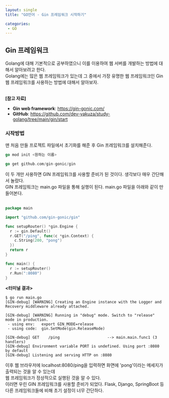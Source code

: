 ```yaml
---
layout: single
title: "GO언어 - Gin 프레임워크 시작하기"

categories:
 - GO
---
```


## Gin 프레임워크
Golang에 대해 기본적으로 공부하였으니 이를 이용하여 웹 서버를 개발하는 방법에 대해서 알아보려고 한다. <br>
Golang에는 많은 웹 프레임워크가 있는데 그 중에서 가장 유명한 웹 프레임워크인 Gin 웹 프레임워크를 사용하는 방법에 대해서 알아보자. <br> <br>

**[참고 자료]**
- **Gin web framework**: https://gin-gonic.com/ 
- **GitHub**: https://github.com/dev-yakuza/study-golang/tree/main/gin/start

### 시작방법
맨 처음 만들 프로젝트 파일에서 초기화를 해준 후 Gin 프레임워크를 설치해준다. <br>
```go
go mod init <원하는 이름>

go get github.com/gin-gonic/gin
```
이 두 개만 사용하면 GIN 프레임워크를 사용할 준비가 된 것이다. 생각보다 매우 간단해서 놀랐다. <br>
GIN 프레임워크는 main.go 파일을 통해 실행이 된다. main.go 파일을 아래와 같이 만들어본다. <br> <br>
```go
package main

import "github.com/gin-gonic/gin"

func setupRouter() *gin.Engine {
  r := gin.Default()
  r.GET("/ping", func(c *gin.Context) {
    c.String(200, "pong")
  })
  return r
}

func main() {
  r := setupRouter()
  r.Run(":8080")
}
```

**<터미널 결과>**
```
$ go run main.go
[GIN-debug] [WARNING] Creating an Engine instance with the Logger and Recovery middleware already attached.

[GIN-debug] [WARNING] Running in "debug" mode. Switch to "release" mode in production.
 - using env:   export GIN_MODE=release
 - using code:  gin.SetMode(gin.ReleaseMode)

[GIN-debug] GET    /ping                     --> main.main.func1 (3 handlers)
[GIN-debug] Environment variable PORT is undefined. Using port :8080 by default
[GIN-debug] Listening and serving HTTP on :8080
```
이후 웹 브라우저에 localhost:8080/ping을 입력하면 화면에 'pong'이라는 메세지가 출력되는 것을 알 수 있는데 <br>
웹 프레임워크가 정상적으로 실행된 것을 알 수 있다. <br>
이러면 우린 GIN 프레임워크를 사용할 준비가 되었다. Flask, Django, SpringBoot 등 다른 프레임워크들에 비해 초기 설정이 너무 간단하다. <br>
